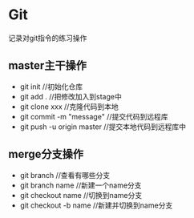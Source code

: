 # Git
记录对git指令的练习操作

## master主干操作
* git init //初始化仓库
* git add . //把修改加入到stage中
* git clone xxx  //克隆代码到本地
* git commit -m "message"  //提交代码到远程库
* git push -u origin master //提交本地代码到远程库中

## merge分支操作
* git branch //查看有哪些分支
* git branch name //新建一个name分支
* git checkout name //切换到name分支
* git checkout -b name //新建并切换到name分支


